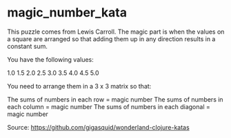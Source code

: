 # magic_number_kata

This puzzle comes from Lewis Carroll.
The magic part is when the values on a square are arranged
so that adding them up in any direction results in a constant sum.

You have the following values:

1.0
1.5
2.0
2.5
3.0
3.5
4.0
4.5
5.0

You need to arrange them in a 3 x 3 matrix so that:

The sums of numbers in each row = magic number
The sums of numbers in each column = magic number
The sums of numbers in each diagonal = magic number

Source: https://github.com/gigasquid/wonderland-clojure-katas
